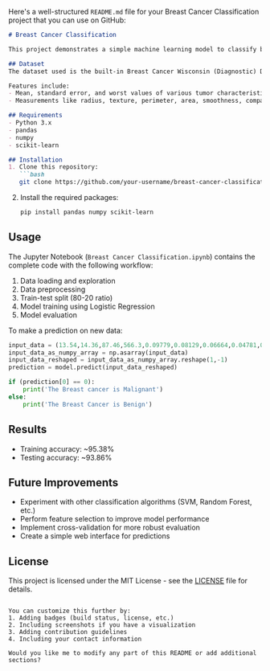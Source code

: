 Here's a well-structured `README.md` file for your Breast Cancer Classification project that you can use on GitHub:

```markdown
# Breast Cancer Classification

This project demonstrates a simple machine learning model to classify breast cancer tumors as either **Malignant** (cancerous) or **Benign** (non-cancerous) using logistic regression.

## Dataset
The dataset used is the built-in Breast Cancer Wisconsin (Diagnostic) Dataset from `sklearn.datasets`. It contains 569 samples with 30 features computed from digitized images of fine needle aspirate (FNA) of breast masses.

Features include:
- Mean, standard error, and worst values of various tumor characteristics
- Measurements like radius, texture, perimeter, area, smoothness, compactness, etc.

## Requirements
- Python 3.x
- pandas
- numpy
- scikit-learn

## Installation
1. Clone this repository:
   ```bash
   git clone https://github.com/your-username/breast-cancer-classification.git
   ```
2. Install the required packages:
   ```bash
   pip install pandas numpy scikit-learn
   ```

## Usage
The Jupyter Notebook (`Breast Cancer Classification.ipynb`) contains the complete code with the following workflow:
1. Data loading and exploration
2. Data preprocessing
3. Train-test split (80-20 ratio)
4. Model training using Logistic Regression
5. Model evaluation

To make a prediction on new data:
```python
input_data = (13.54,14.36,87.46,566.3,0.09779,0.08129,0.06664,0.04781,0.1885,0.05766,0.2699,0.7886,2.058,23.56,0.008462,0.0146,0.02387,0.01315,0.0198,0.0023,15.11,19.26,99.7,711.2,0.144,0.1773,0.239,0.1288,0.2977,0.07259)
input_data_as_numpy_array = np.asarray(input_data)
input_data_reshaped = input_data_as_numpy_array.reshape(1,-1)
prediction = model.predict(input_data_reshaped)

if (prediction[0] == 0):
    print('The Breast cancer is Malignant')
else:
    print('The Breast Cancer is Benign')
```

## Results
- Training accuracy: ~95.38%
- Testing accuracy: ~93.86%

## Future Improvements
- Experiment with other classification algorithms (SVM, Random Forest, etc.)
- Perform feature selection to improve model performance
- Implement cross-validation for more robust evaluation
- Create a simple web interface for predictions

## License
This project is licensed under the MIT License - see the [LICENSE](LICENSE) file for details.
```

You can customize this further by:
1. Adding badges (build status, license, etc.)
2. Including screenshots if you have a visualization
3. Adding contribution guidelines
4. Including your contact information

Would you like me to modify any part of this README or add additional sections?
